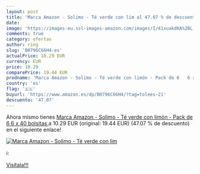 ```yaml
---
layout: post
title: 'Marca Amazon - Solimo - Té verde con lim al 47.07 % de descuento'
date: 
image: 'https://images-eu.ssl-images-amazon.com/images/I/41xuakdKA%2BL._SL200_.jpg'
comments: true
category: ofertas
author: ring
slug: 'B0796C66H4-es'
actualPrice: 10.29 EUR
currency: EUR
price: 10.29
comparePrice: 19.44 EUR
prodname: 'Marca Amazon - Solimo - Té verde con limón - Pack de 6   6 x 40 bolsitas '
country: 'es'
flag: '🇪🇸'
buyurl: 'https://www.amazon.es/dp/B0796C66H4/?tag=tolees-21'
descuento: '47.07'
---
```


Ahora mismo tienes [Marca Amazon - Solimo - Té verde con limón - Pack de 6   6 x 40 bolsitas ](https://www.amazon.es/dp/B0796C66H4/?tag=tolees-21) a 10.29 EUR (original: 19.44 EUR) (47.07 %  de descuento) en el siguiente enlace!

[![Marca Amazon - Solimo - Té verde con lim](https://images-eu.ssl-images-amazon.com/images/I/41xuakdKA%2BL._SL200_.jpg)](https://www.amazon.es/dp/B0796C66H4/?tag=tolees-21)

ℹ️:


[Visítala!!!](https://www.amazon.es/dp/B0796C66H4/?tag=tolees-21)
